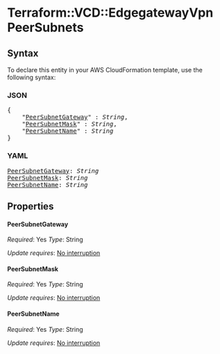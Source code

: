 # Terraform::VCD::EdgegatewayVpn PeerSubnets

## Syntax

To declare this entity in your AWS CloudFormation template, use the following syntax:

### JSON

<pre>
{
    "<a href="#peersubnetgateway" title="PeerSubnetGateway">PeerSubnetGateway</a>" : <i>String</i>,
    "<a href="#peersubnetmask" title="PeerSubnetMask">PeerSubnetMask</a>" : <i>String</i>,
    "<a href="#peersubnetname" title="PeerSubnetName">PeerSubnetName</a>" : <i>String</i>
}
</pre>

### YAML

<pre>
<a href="#peersubnetgateway" title="PeerSubnetGateway">PeerSubnetGateway</a>: <i>String</i>
<a href="#peersubnetmask" title="PeerSubnetMask">PeerSubnetMask</a>: <i>String</i>
<a href="#peersubnetname" title="PeerSubnetName">PeerSubnetName</a>: <i>String</i>
</pre>

## Properties

#### PeerSubnetGateway

_Required_: Yes
_Type_: String

_Update requires_: [No interruption](https://docs.aws.amazon.com/AWSCloudFormation/latest/UserGuide/using-cfn-updating-stacks-update-behaviors.html#update-no-interrupt)

#### PeerSubnetMask

_Required_: Yes
_Type_: String

_Update requires_: [No interruption](https://docs.aws.amazon.com/AWSCloudFormation/latest/UserGuide/using-cfn-updating-stacks-update-behaviors.html#update-no-interrupt)

#### PeerSubnetName

_Required_: Yes
_Type_: String

_Update requires_: [No interruption](https://docs.aws.amazon.com/AWSCloudFormation/latest/UserGuide/using-cfn-updating-stacks-update-behaviors.html#update-no-interrupt)

